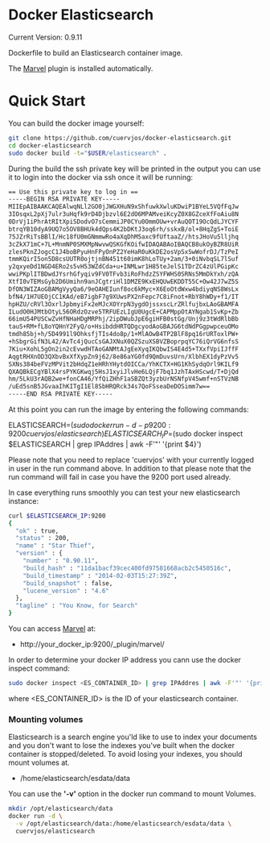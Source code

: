 Docker Elasticsearch
=============

Current Version: 0.9.11 

Dockerfile to build an Elasticsearch container image.

The [Marvel](http://www.elasticsearch.org/overview/marvel/) plugin is installed automatically.


Quick Start
=============

You can build the docker image yourself:

```bash
git clone https://github.com/cuervjos/docker-elasticsearch.git
cd docker-elasticsearch
sudo docker build -t="$USER/elasticsearch" .
```

During the build the ssh private key will be printed in the output you can use it to login into the docker via ssh once it will be running:

```bash
== Use this private key to log in ==
-----BEGIN RSA PRIVATE KEY-----
MIIEpAIBAAKCAQEAlwqNLl2GO0jJWGXHuN9xShfuwkXwluKDwiP1BYeL5VQfFqJw
3IOsqxL2pXj7ulr3uHqfk9rD4Djbzvl6E2dO6MPAMveiKcyZ0X8GZceXfFoAiu8N
0DrVj1iPhrAtRItXpiSDodvO7sCemmiJP0CYu0OmmOUw+vrAuQOT19OcQdLJYCYF
btrqYB10dyA9UQ7o5OV8BHUk4dQps4K2bDKtJ3oq6rh/sskxB/ol+8HqZgS+ToiE
75JZrRiTsBBlI/Hc18fU0mGNmmwRo4aXqDhM5axc9fUftaaZ//htsJHoVu5lljhq
3cZkX71mC+7L+MnmNP0SMXMpNwvwQSKGfKOifwIDAQABAoIBAQCB8ukOyBZR8UiR
zlesPknZJogcC1J4boBPyuHnFPyOnPZ2YeHaR0uKkDE2osVpSxSwWofrDJ/TzPeI
tmmKQirI5on5D8csUUTR0ojtjnBN451t60imK8hLoTUy+2am/3+0iNvbqSL7lSuf
y2qxyeDd1NGD4ERo2s5vH53WZdCda+u+INMLwr1H85teJelS1TDrZC4zUlPGipKc
wwiPKplITBDwdJYsrhGfyqiv9FV0TFvb3iRoFhdzZSYFWHS0SRNs5MmDkYxh/zQA
XtfI0vTEMsGyb2D6Umihn9anJCgtriHl1DMZE9KxEHQUwEKDDT55C+Ow42J7wZ5S
DfON3WIZAoGBAMgVyyQa6/9eOAHEIunf8oc6kMyc+X6EoOtdWxw4bdiyqNS8WsLx
bfN4/1H7UEOjCC1KAd/eB7igbF7g9XUwsPX2nFepc7C8iFnot+RbY8hWDy+f1/IT
hpHZU/cRVl3OxrlJpbmyiFx2eMJcXOYrpN3ygdOjssxscLrZRlfujbxLAoGBAMFA
ILudO0HJMtbOtyL56ORdzOzve5TRFUEzLIgU0UgcE+CAPMppOtAYNgab1SvKp+Zb
66imU54PUSCwZvHfNHaHDgMRPhj/2ipDWubJpE6giHFB0stGg/Unj9z3tWdRlbBb
tauS+RM+fL8oYQHnY2FyQ/o+HsibddHRTQDgcyodAoGBAJG6tdNdPGgpwpceuOMo
tmdh85bj+h/5D4991l9OhksfjTIs4do8p/1+MlAOwB4TP2BlF8pq16rURToxlPW+
+hSbgrGifN3L42/AvTc4jQucCsGAJXNuX0QZSzuXSBVZBoprpqYC76iQrVG6nfsS
7Kiu+XohL5gOn2in2cEvwdHTAoGANMtAJgEeXyqIKQbwIS4E4d5+TXxfVpiIJffF
AqgtRHXnOD3QXbvBxXfXypZn9j62/8e86aYG0fd9QmDuvsUrn/XlbhEX1dyPzVv5
SXNs384beFVzMPVit2bHdqZ1eHRhYHytdOICCa/YhKCTX+HG1KhSydqOrl9KILf9
QXAQBkECgYBlX4rsPYKGKwqj5HsJ1xyiJlvHe6LQjF7bq1JzhTAxHScwd/T+DjQd
hm/5LkU3rAQB2we+fonCA46/YfQiZHhF1aSBZQt3yzbUrNSNfpV45wmf+nSTVzNB
/uEd5snB5JGvaaIhKITgI1El8SbHRQRck34s7QoFSseaDeDOSimm7w==
-----END RSA PRIVATE KEY-----
```

At this point you can run the image by entering the following commands:

ELASTICSEARCH=$(sudo docker run -d -p 9200:9200 cuervjos/elasticsearch)
ELASTICSEARCH_IP=$(sudo docker inspect $ELASTICSEARCH | grep IPAddres | awk -F'"' '{print $4}')

Please note that you need to replace 'cuervjos' with your currently logged in user in the run command above. In addition to that please note that the run command will fail in case you have the 9200 port used already. 

In case everything runs smoothly you can test your new elasticsearch instance:

```bash
curl $ELASTICSEARCH_IP:9200
{
  "ok" : true,
  "status" : 200,
  "name" : "Star Thief",
  "version" : {
    "number" : "0.90.11",
    "build_hash" : "11da1bacf39cec400fd97581668acb2c5450516c",
    "build_timestamp" : "2014-02-03T15:27:39Z",
    "build_snapshot" : false,
    "lucene_version" : "4.6"
  },
  "tagline" : "You Know, for Search"
}
```

You can access [Marvel](http://www.elasticsearch.org/overview/marvel/) at:

* http://your_docker_ip:9200/_plugin/marvel/

In order to determine your docker IP address you cann use the docker inspect command:

```bash
sudo docker inspect <ES_CONTAINER_ID> | grep IPAddres | awk -F'"' '{print $4}'
```

where <ES_CONTAINER_ID> is the ID of your elasticsearch container. 

### Mounting volumes
Elasticsearch is a search engine you'ld like to use to index your documents and you don't want to lose the indexes you've built when the docker container is stopped/deleted. To avoid losing your indexes, you should mount volumes at.

* /home/elasticsearch/esdata/data

You can use the **'-v'** option in the docker run command to mount Volumes.

```bash
mkdir /opt/elasticsearch/data
docker run -d \
  -v /opt/elasticsearch/data:/home/elasticsearch/esdata/data \
  cuervjos/elasticsearch
```
